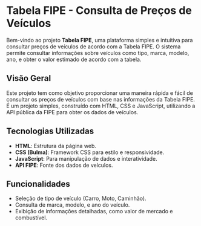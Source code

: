 # Tabela FIPE - Consulta de Preços de Veículos

Bem-vindo ao projeto **Tabela FIPE**, uma plataforma simples e intuitiva para consultar preços de veículos de acordo com a Tabela FIPE. O sistema permite consultar informações sobre veículos como tipo, marca, modelo, ano, e obter o valor estimado de acordo com a tabela.

## Visão Geral

Este projeto tem como objetivo proporcionar uma maneira rápida e fácil de consultar os preços de veículos com base nas informações da Tabela FIPE. É um projeto simples, construído com HTML, CSS e JavaScript, utilizando a API pública da FIPE para obter os dados de veículos.

## Tecnologias Utilizadas

- **HTML**: Estrutura da página web.
- **CSS (Bulma)**: Framework CSS para estilo e responsividade.
- **JavaScript**: Para manipulação de dados e interatividade.
- **API FIPE**: Fonte dos dados de veículos.

## Funcionalidades

- Seleção de tipo de veículo (Carro, Moto, Caminhão).
- Consulta de marca, modelo, e ano do veículo.
- Exibição de informações detalhadas, como valor de mercado e combustível.
